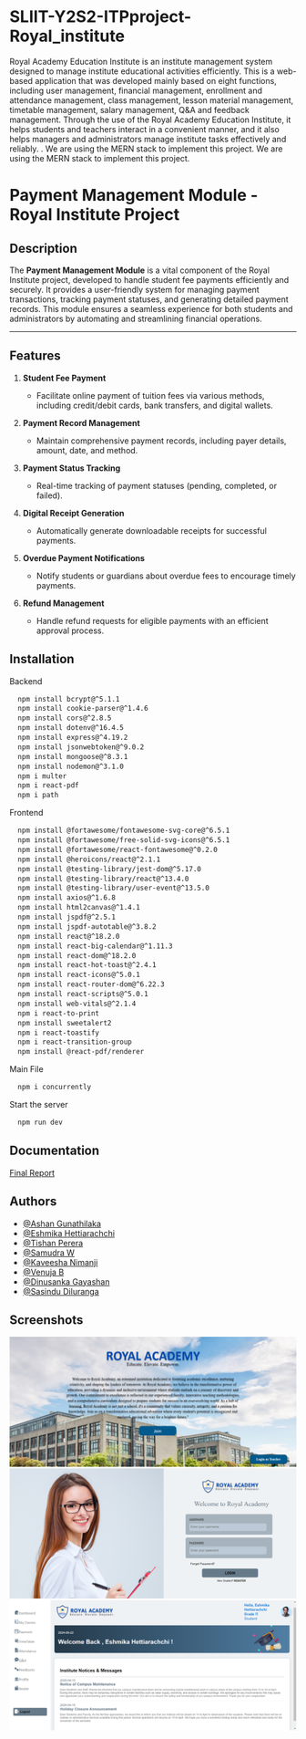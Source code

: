 
# SLIIT-Y2S2-ITPproject-Royal_institute

Royal Academy Education Institute is an institute management system designed to manage institute educational activities efficiently. This is a web-based application that was developed mainly based on eight functions, including user management, financial management, enrollment and attendance management, class management, lesson material management, timetable management, salary management, Q&A and feedback management. Through the use of the Royal Academy Education Institute, it helps students and teachers interact in a convenient manner, and it also helps managers and administrators manage institute tasks effectively and reliably. . We are using the MERN stack to implement this project. We are using the MERN stack to implement this project.

# Payment Management Module - Royal Institute Project

## Description
The **Payment Management Module** is a vital component of the Royal Institute project, developed to handle student fee payments efficiently and securely. It provides a user-friendly system for managing payment transactions, tracking payment statuses, and generating detailed payment records. This module ensures a seamless experience for both students and administrators by automating and streamlining financial operations.

---

## Features
1. **Student Fee Payment**  
   - Facilitate online payment of tuition fees via various methods, including credit/debit cards, bank transfers, and digital wallets.

2. **Payment Record Management**  
   - Maintain comprehensive payment records, including payer details, amount, date, and method.

3. **Payment Status Tracking**  
   - Real-time tracking of payment statuses (pending, completed, or failed).

4. **Digital Receipt Generation**  
   - Automatically generate downloadable receipts for successful payments.

5. **Overdue Payment Notifications**  
   - Notify students or guardians about overdue fees to encourage timely payments.

6. **Refund Management**  
   - Handle refund requests for eligible payments with an efficient approval process.


## Installation

Backend

```bash
  npm install bcrypt@^5.1.1
  npm install cookie-parser@^1.4.6
  npm install cors@^2.8.5
  npm install dotenv@^16.4.5
  npm install express@^4.19.2
  npm install jsonwebtoken@^9.0.2
  npm install mongoose@^8.3.1
  npm install nodemon@^3.1.0
  npm i multer
  npm i react-pdf
  npm i path
```
Frontend

```bash
  npm install @fortawesome/fontawesome-svg-core@^6.5.1
  npm install @fortawesome/free-solid-svg-icons@^6.5.1
  npm install @fortawesome/react-fontawesome@^0.2.0
  npm install @heroicons/react@^2.1.1
  npm install @testing-library/jest-dom@^5.17.0
  npm install @testing-library/react@^13.4.0
  npm install @testing-library/user-event@^13.5.0
  npm install axios@^1.6.8
  npm install html2canvas@^1.4.1
  npm install jspdf@^2.5.1
  npm install jspdf-autotable@^3.8.2
  npm install react@^18.2.0
  npm install react-big-calendar@^1.11.3
  npm install react-dom@^18.2.0
  npm install react-hot-toast@^2.4.1
  npm install react-icons@^5.0.1
  npm install react-router-dom@^6.22.3
  npm install react-scripts@^5.0.1
  npm install web-vitals@^2.1.4
  npm i react-to-print
  npm install sweetalert2
  npm i react-toastify
  npm i react-transition-group
  npm install @react-pdf/renderer
```
Main File

```bash
  npm i concurrently
```
Start the server

```bash
  npm run dev
```

## Documentation

[Final Report](https://mysliit-my.sharepoint.com/:b:/g/personal/it22004390_my_sliit_lk/EUUtSldM0eJHnle3oDt_JbwB8sWs95ROkxjIZKtOkCFcOw?e=6ANSDc)

## Authors

- [@Ashan Gunathilaka](https://github.com/AshanGunathilaka)
- [@Eshmika Hettiarachchi](https://github.com/Eshmika)
- [@Tishan Perera](https://github.com/TishanPerera)
- [@Samudra W](https://github.com/SamudraW)
- [@Kaveesha Nimanji](https://github.com/nimanjik)
- [@Venuja B](https://github.com/VenujaB)
- [@Dinusanka Gayashan](https://github.com/Dinusanka)
- [@Sasindu Diluranga](https://github.com/Wolferlk)

## Screenshots

![Website Screenshot1](https://github.com/Eshmika/Royal_institute/blob/db779ac34ecfeebafa2ce0b09fb9113f07302dfe/Documentation/screenshot1.png)
![Website Screenshot2](https://github.com/Eshmika/Royal_institute/blob/db779ac34ecfeebafa2ce0b09fb9113f07302dfe/Documentation/screenshot2.png)
![Website Screenshot3](https://github.com/Eshmika/Royal_institute/blob/db779ac34ecfeebafa2ce0b09fb9113f07302dfe/Documentation/screenshot3.png)
